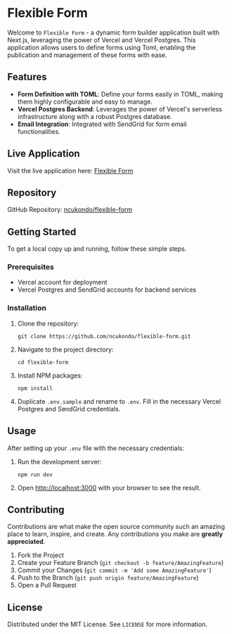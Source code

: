 # Flexible Form

Welcome to `Flexible Form` - a dynamic form builder application built with Next.js, leveraging the power of Vercel and Vercel Postgres. This application allows users to define forms using Toml, enabling the publication and management of these forms with ease.

## Features

- **Form Definition with TOML**: Define your forms easily in TOML, making them highly configurable and easy to manage.
- **Vercel Postgres Backend**: Leverages the power of Vercel's serverless infrastructure along with a robust Postgres database.
- **Email Integration**: Integrated with SendGrid for form email functionalities.

## Live Application

Visit the live application here: [Flexible Form](https://flexible-form.vercel.app/)

## Repository

GitHub Repository: [ncukondo/flexible-form](https://github.com/ncukondo/flexible-form)

## Getting Started

To get a local copy up and running, follow these simple steps.

### Prerequisites

- Vercel account for deployment
- Vercel Postgres and SendGrid accounts for backend services

### Installation

1. Clone the repository:
   ```
   git clone https://github.com/ncukondo/flexible-form.git
   ```
2. Navigate to the project directory:
   ```
   cd flexible-form
   ```
3. Install NPM packages:
   ```
   npm install
   ```
4. Duplicate `.env.sample` and rename to `.env`. Fill in the necessary Vercel Postgres and SendGrid credentials.

## Usage

After setting up your `.env` file with the necessary credentials:

1. Run the development server:
   ```
   npm run dev
   ```
2. Open [http://localhost:3000](http://localhost:3030) with your browser to see the result.

## Contributing

Contributions are what make the open source community such an amazing place to learn, inspire, and create. Any contributions you make are **greatly appreciated**.

1. Fork the Project
2. Create your Feature Branch (`git checkout -b feature/AmazingFeature`)
3. Commit your Changes (`git commit -m 'Add some AmazingFeature'`)
4. Push to the Branch (`git push origin feature/AmazingFeature`)
5. Open a Pull Request

## License

Distributed under the MIT License. See `LICENSE` for more information.

